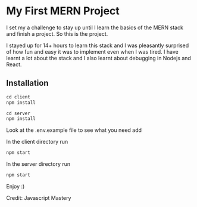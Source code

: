 # My First MERN Project

I set my a challenge to stay up until I learn the basics of the MERN stack and finish a project. So this is the project.

I stayed up for 14+ hours to learn this stack and I was pleasantly surprised of how fun and easy it was to implement even when I was tired. I have learnt a lot about the stack and I also learnt about debugging in Nodejs and React.



## Installation

```js
cd client
npm install

cd server 
npm install
```

Look at the .env.example file to see what you need add

In the client directory run
```js
npm start
```

In the server directory run
```js
npm start
```

Enjoy :)

Credit: Javascript Mastery
